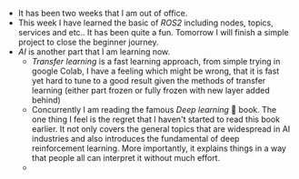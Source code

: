 - It has been two weeks that I am out of office.
- This week I have learned the basic of *ROS2* including nodes, topics, services and etc.. It has been quite a fun. Tomorrow I will finish a simple project to close the beginner journey.
- *AI* is another part that I am learning now.
	- *Transfer learning* is a fast learning approach, from simple trying in google Colab, I have a feeling which might be wrong, that it is fast yet hard to tune to a good result given the methods of transfer learning (either part frozen or fully frozen with new layer added behind)
	- Concurrently I am reading the famous *Deep learning* 🌸 book. The one thing I feel is the regret that I haven't started to read this book earlier. It not only covers the general topics that are widespread in AI industries and also introduces the fundamental of deep reinforcement learning. More importantly, it explains things in a way that people all can interpret it without much effort.
	-